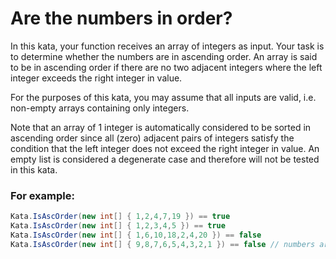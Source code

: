 # Are the numbers in order?
In this kata, your function receives an array of integers as input. Your task is
to determine whether the numbers are in ascending order. An array is said to be
in ascending order if there are no two adjacent integers where the left integer
exceeds the right integer in value.

For the purposes of this kata, you may assume that all inputs are valid, i.e.
non-empty arrays containing only integers.

Note that an array of 1 integer is automatically considered to be sorted in
ascending order since all (zero) adjacent pairs of integers satisfy the
condition that the left integer does not exceed the right integer in value.
An empty list is considered a degenerate case and therefore will not be tested
in this kata.

### For example:
```C#
Kata.IsAscOrder(new int[] { 1,2,4,7,19 }) == true
Kata.IsAscOrder(new int[] { 1,2,3,4,5 }) == true
Kata.IsAscOrder(new int[] { 1,6,10,18,2,4,20 }) == false
Kata.IsAscOrder(new int[] { 9,8,7,6,5,4,3,2,1 }) == false // numbers are in descending order
```
